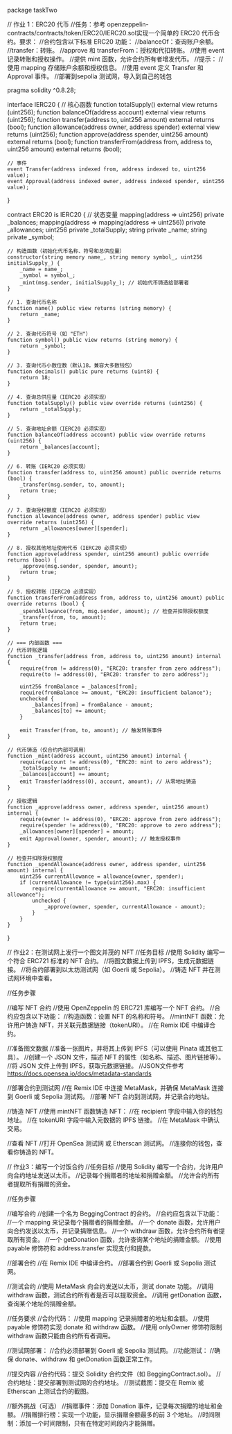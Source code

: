 package taskTwo

// 作业 1：ERC20 代币
//任务：参考 openzeppelin-contracts/contracts/token/ERC20/IERC20.sol实现一个简单的 ERC20 代币合约。要求：
//合约包含以下标准 ERC20 功能：
//balanceOf：查询账户余额。
//transfer：转账。
//approve 和 transferFrom：授权和代扣转账。
//使用 event 记录转账和授权操作。
//提供 mint 函数，允许合约所有者增发代币。
//提示：
//使用 mapping 存储账户余额和授权信息。
//使用 event 定义 Transfer 和 Approval 事件。
//部署到sepolia 测试网，导入到自己的钱包

pragma solidity ^0.8.28;

interface IERC20 {
    // 核心函数
    function totalSupply() external view returns (uint256);
    function balanceOf(address account) external view returns (uint256);
    function transfer(address to, uint256 amount) external returns (bool);
    function allowance(address owner, address spender) external view returns (uint256);
    function approve(address spender, uint256 amount) external returns (bool);
    function transferFrom(address from, address to, uint256 amount) external returns (bool);

    // 事件
    event Transfer(address indexed from, address indexed to, uint256 value);
    event Approval(address indexed owner, address indexed spender, uint256 value);
}

contract ERC20 is IERC20 {
    // 状态变量
    mapping(address => uint256) private _balances;
    mapping(address => mapping(address => uint256)) private _allowances;
    uint256 private _totalSupply;
    string private _name;
    string private _symbol;

    // 构造函数（初始化代币名称、符号和总供应量）
    constructor(string memory name_, string memory symbol_, uint256 initialSupply_) {
        _name = name_;
        _symbol = symbol_;
        _mint(msg.sender, initialSupply_); // 初始代币铸造给部署者
    }

    // 1. 查询代币名称
    function name() public view returns (string memory) {
        return _name;
    }

    // 2. 查询代币符号（如 "ETH"）
    function symbol() public view returns (string memory) {
        return _symbol;
    }

    // 3. 查询代币小数位数（默认18，兼容大多数钱包）
    function decimals() public pure returns (uint8) {
        return 18;
    }

    // 4. 查询总供应量（IERC20 必须实现）
    function totalSupply() public view override returns (uint256) {
        return _totalSupply;
    }

    // 5. 查询地址余额（IERC20 必须实现）
    function balanceOf(address account) public view override returns (uint256) {
        return _balances[account];
    }

    // 6. 转账（IERC20 必须实现）
    function transfer(address to, uint256 amount) public override returns (bool) {
        _transfer(msg.sender, to, amount);
        return true;
    }

    // 7. 查询授权额度（IERC20 必须实现）
    function allowance(address owner, address spender) public view override returns (uint256) {
        return _allowances[owner][spender];
    }

    // 8. 授权其他地址使用代币（IERC20 必须实现）
    function approve(address spender, uint256 amount) public override returns (bool) {
        _approve(msg.sender, spender, amount);
        return true;
    }

    // 9. 授权转账（IERC20 必须实现）
    function transferFrom(address from, address to, uint256 amount) public override returns (bool) {
        _spendAllowance(from, msg.sender, amount); // 检查并扣除授权额度
        _transfer(from, to, amount);
        return true;
    }

    // === 内部函数 ===
    // 代币转账逻辑
    function _transfer(address from, address to, uint256 amount) internal {
        require(from != address(0), "ERC20: transfer from zero address");
        require(to != address(0), "ERC20: transfer to zero address");

        uint256 fromBalance = _balances[from];
        require(fromBalance >= amount, "ERC20: insufficient balance");
        unchecked {
            _balances[from] = fromBalance - amount;
            _balances[to] += amount;
        }

        emit Transfer(from, to, amount); // 触发转账事件
    }

    // 代币铸造（仅合约内部可调用）
    function _mint(address account, uint256 amount) internal {
        require(account != address(0), "ERC20: mint to zero address");
        _totalSupply += amount;
        _balances[account] += amount;
        emit Transfer(address(0), account, amount); // 从零地址铸造
    }

    // 授权逻辑
    function _approve(address owner, address spender, uint256 amount) internal {
        require(owner != address(0), "ERC20: approve from zero address");
        require(spender != address(0), "ERC20: approve to zero address");
        _allowances[owner][spender] = amount;
        emit Approval(owner, spender, amount); // 触发授权事件
    }

    // 检查并扣除授权额度
    function _spendAllowance(address owner, address spender, uint256 amount) internal {
        uint256 currentAllowance = allowance(owner, spender);
        if (currentAllowance != type(uint256).max) {
            require(currentAllowance >= amount, "ERC20: insufficient allowance");
            unchecked {
                _approve(owner, spender, currentAllowance - amount);
            }
        }
    }
}

// 作业2：在测试网上发行一个图文并茂的 NFT
//任务目标
//使用 Solidity 编写一个符合 ERC721 标准的 NFT 合约。
//将图文数据上传到 IPFS，生成元数据链接。
//将合约部署到以太坊测试网（如 Goerli 或 Sepolia）。
//铸造 NFT 并在测试网环境中查看。

//任务步骤

//编写 NFT 合约
//使用 OpenZeppelin 的 ERC721 库编写一个 NFT 合约。
//合约应包含以下功能：
//构造函数：设置 NFT 的名称和符号。
//mintNFT 函数：允许用户铸造 NFT，并关联元数据链接（tokenURI）。
//在 Remix IDE 中编译合约。

//准备图文数据
//准备一张图片，并将其上传到 IPFS（可以使用 Pinata 或其他工具）。
//创建一个 JSON 文件，描述 NFT 的属性（如名称、描述、图片链接等）。
//将 JSON 文件上传到 IPFS，获取元数据链接。
//JSON文件参考 https://docs.opensea.io/docs/metadata-standards

//部署合约到测试网
//在 Remix IDE 中连接 MetaMask，并确保 MetaMask 连接到 Goerli 或 Sepolia 测试网。
//部署 NFT 合约到测试网，并记录合约地址。

//铸造 NFT
//使用 mintNFT 函数铸造 NFT：
//在 recipient 字段中输入你的钱包地址。
//在 tokenURI 字段中输入元数据的 IPFS 链接。
//在 MetaMask 中确认交易。

//查看 NFT
//打开 OpenSea 测试网 或 Etherscan 测试网。
//连接你的钱包，查看你铸造的 NFT。

// 作业3：编写一个讨饭合约
//任务目标
//使用 Solidity 编写一个合约，允许用户向合约地址发送以太币。
//记录每个捐赠者的地址和捐赠金额。
//允许合约所有者提取所有捐赠的资金。

//任务步骤

//编写合约
//创建一个名为 BeggingContract 的合约。
//合约应包含以下功能：
//一个 mapping 来记录每个捐赠者的捐赠金额。
//一个 donate 函数，允许用户向合约发送以太币，并记录捐赠信息。
//一个 withdraw 函数，允许合约所有者提取所有资金。
//一个 getDonation 函数，允许查询某个地址的捐赠金额。
//使用 payable 修饰符和 address.transfer 实现支付和提款。

//部署合约
//在 Remix IDE 中编译合约。
//部署合约到 Goerli 或 Sepolia 测试网。

//测试合约
//使用 MetaMask 向合约发送以太币，测试 donate 功能。
//调用 withdraw 函数，测试合约所有者是否可以提取资金。
//调用 getDonation 函数，查询某个地址的捐赠金额。

//任务要求
//合约代码：
//使用 mapping 记录捐赠者的地址和金额。
//使用 payable 修饰符实现 donate 和 withdraw 函数。
//使用 onlyOwner 修饰符限制 withdraw 函数只能由合约所有者调用。

//测试网部署：
//合约必须部署到 Goerli 或 Sepolia 测试网。
//功能测试：
//确保 donate、withdraw 和 getDonation 函数正常工作。

//提交内容
//合约代码：提交 Solidity 合约文件（如 BeggingContract.sol）。
//合约地址：提交部署到测试网的合约地址。
//测试截图：提交在 Remix 或 Etherscan 上测试合约的截图。

//额外挑战（可选）
//捐赠事件：添加 Donation 事件，记录每次捐赠的地址和金额。
//捐赠排行榜：实现一个功能，显示捐赠金额最多的前 3 个地址。
//时间限制：添加一个时间限制，只有在特定时间段内才能捐赠。
